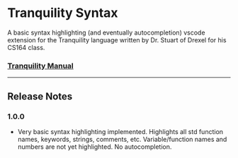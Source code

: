 # Tranquility Syntax

A basic syntax highlighting (and eventually autocompletion) vscode extension for the Tranquility language written by Dr. Stuart of Drexel for his CS164 class.

### [Tranquility Manual](https://www.cs.drexel.edu/~bls96/tranquility.pdf)

----------

## Release Notes

### 1.0.0
- Very basic syntax highlighting implemented. Highlights all std function names, keywords, strings, comments, etc. Variable/function names and numbers are not yet highlighted. No autocompletion.